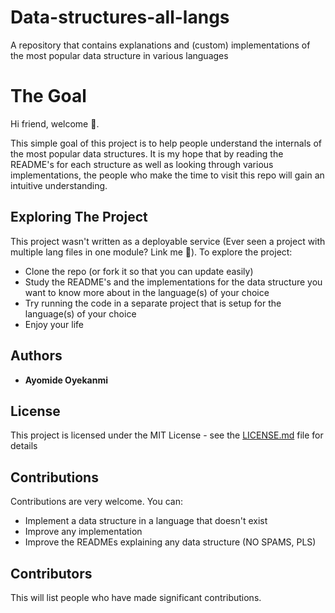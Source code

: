 # Data-structures-all-langs
A repository that contains explanations and (custom) implementations of the most popular data structure in various languages

# The Goal
Hi friend, welcome 🎉.

This simple goal of this project is to help people understand the internals of the most popular data structures. It is my hope that by reading the README's for each structure as well as looking through various implementations, the people who make the time to visit this repo will gain an intuitive understanding.

## Exploring The Project
This project wasn't written as a deployable service (Ever seen a project with multiple lang files in one module? Link me 🌝). To explore the project:
* Clone the repo (or fork it so that you can update easily)
* Study the README's and the implementations for the data structure you want to know more about in the language(s) of your choice
* Try running the code in a separate project that is setup for the language(s) of your choice
* Enjoy your life

## Authors
* **Ayomide Oyekanmi**

## License

This project is licensed under the MIT License - see the [LICENSE.md](LICENSE) file for details

## Contributions
Contributions are very welcome. You can:
* Implement a data structure in a language that doesn't exist
* Improve any implementation
* Improve the READMEs explaining any data structure (NO SPAMS, PLS)

## Contributors
This will list people who have made significant contributions.
